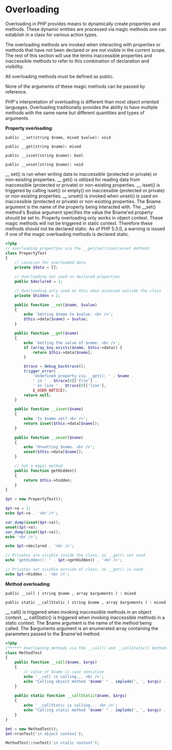 # Overloading

Overloading in PHP provides means to dynamically create properties and methods. These dynamic entities are processed via magic methods one can establish in a class for various action types. 

The overloading methods are invoked when interacting with properties or methods that have not been declared or are not visible in the current scope. The rest of this section will use the terms inaccessible properties and inaccessible methods to refer to this combination of declaration and visibility. 

All overloading methods must be defined as public. 

None of the arguments of these magic methods can be passed by reference. 

PHP's interpretation of overloading is different than most object oriented languages. Overloading traditionally provides the ability to have multiple methods with the same name but different quantities and types of arguments. 

**Property overloading**:

`public __set(string $name, mixed $value): void`

`public __get(string $name): mixed `

`public __isset(string $name): bool `

`public __unset(string $name): void`

__ set() is run when writing data to inaccessible (protected or private) or non-existing properties. 
__ get() is utilized for reading data from inaccessible (protected or private) or non-existing properties. 
__ isset() is triggered by calling isset() or empty() on inaccessible (protected or private) or non-existing properties. 
__ unset() is invoked when unset() is used on inaccessible (protected or private) or non-existing properties. 
The $name argument is the name of the property being interacted with. The __set() method's $value argument specifies the value the $name'ed property should be set to. 
Property overloading only works in object context. These magic methods will not be triggered in static context. Therefore these methods should not be declared static. As of PHP 5.3.0, a warning is issued if one of the magic overloading methods is declared static. 

```php
<?php
// overloading properties via the __get/set/isset/unset methods
class PropertyTest
{
    // Location for overloaded data
    private $data = []; 

    // Overloading not used on declared properties
    public $declared = 1;

    // Overloading only used on this when accessed outside the class
    private $hidden = 2;

    public function __set($name, $value)
    {   
        echo 'Setting $name to $value. <br />';
        $this->data[$name] = $value;
    }   

    public function __get($name)
    {   
        echo 'Getting the value of $name. <br />';
        if (array_key_exists($name, $this->data)) {
            return $this->data[$name];
        }

        $trace = debug_backtrace();
        trigger_error(
            'Undefined property via __get(): ' . $name . 
            ' in ' . $trace[0]['file'] . 
            ' on line ' . $trace[0]['line'],
            E_USER_NOTICE);
        return null;
    }   

    public function __isset($name)
    {   
        echo 'Is $name set? <br />';
        return isset($this->data[$name]);
    }   

    public function __unset($name)
    {   
        echo 'Unsetting $name. <br />';
        unset($this->data[$name]);
    }   

    // not a magic method
    public function getHidden()
    {   
        return $this->hidden;
    }   
}

$pt = new PropertyTest();

$pt->a = 1;
echo $pt->a . '<br />';

var_dump(isset($pt->a));
unset($pt->a);
var_dump(isset($pt->a));
echo '<br />';

echo $pt->declared . '<br />';

// Privates are visible inside the class, so __get() not used
echo 'getHidden(): ' . $pt->getHidden() . '<br />';

// Privates not visible outside of class, so __get() is used
echo $pt->hidden . '<br />';
```

**Method overloading**:

`public __call ( string $name , array $arguments ) : mixed `

`public static __callStatic ( string $name , array $arguments ) : mixed`

__ call() is triggered when invoking inaccessible methods in an object context. 
__ callStatic() is triggered when invoking inaccessible methods in a static context. 
The $name argument is the name of the method being called. The $arguments argument is an enumerated array containing the parameters passed to the $name'ed method. 

```php
<?php
/****** Overloading methods via the __call() and __callStatic() methods ******/
class MethodTest
{
    public function __call($name, $args)
    {
        // value of $name is case sensitive
        echo '__call is calling... <br />';
        echo "Calling object method '$name' " . implode(', ', $args) . '<br />';
    }
    
    public static function __callStatic($name, $args)
    {
        echo '__callStatic is calling... <br />';
        echo "Calling static method '$name' " . implode(', ', $args) . '<br />';
    }
}   

$mt = new MethodTest();
$mt->runTest('in object context');

MethodTest::runTest('in static context');
```

